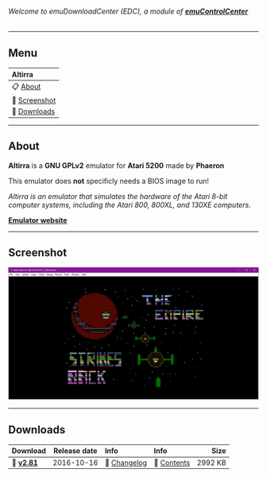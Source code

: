 ###### Welcome to emuDownloadCenter (EDC), a module of [**emuControlCenter**](https://github.com/PhoenixInteractiveNL/emuControlCenter/wiki/)
***
## Menu
| **Altirra** |
|:---------|
| :clipboard: [About](#about) |
| :sunrise: [Screenshot](#screenshot) |
| :floppy_disk: [Downloads](#downloads) |
***
## About
**Altirra** is a **GNU GPLv2** emulator for **Atari 5200** made by **Phaeron**

This emulator does **not** specificly needs a BIOS image to run!

_Altirra is an emulator that simulates the hardware of the Atari 8-bit computer systems, including the Atari 800, 800XL, and 130XE computers._

[**Emulator website**](http://www.virtualdub.org/altirra.html)
***
## Screenshot
![](https://raw.githubusercontent.com/PhoenixInteractiveNL/edc-masterhook/master/downloadhooks/altirra/altirra_screen.jpg)
***
## Downloads
| Download | Release date  | Info       | Info       | Size       |
|:---------|:-------------:|:-----------|:-----------|-----------:|
| :floppy_disk: [**v2.81**](https://github.com/PhoenixInteractiveNL/edc-repo0001/raw/master/nozx/2.81.7z) | 2016-10-16 | :page_facing_up: [Changelog](https://github.com/PhoenixInteractiveNL/edc-repo0001/blob/master/altirra/2.81_changelog.txt) | :mag_right: [Contents](https://github.com/PhoenixInteractiveNL/edc-repo0001/blob/master/altirra/2.81_contents.txt) | 2992 KB |
